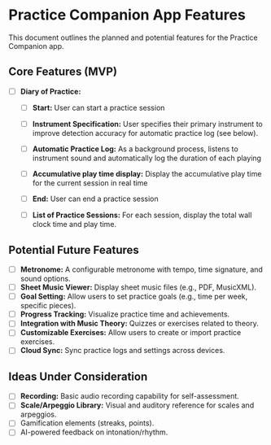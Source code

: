 # Practice Companion App Features

This document outlines the planned and potential features for the Practice Companion app.

## Core Features (MVP)

*   [ ] **Diary of Practice:**  
    *  [ ] **Start:**  User can start a practice session
    *  [ ] **Instrument Specification:** User specifies their primary instrument to improve detection accuracy for automatic practice log (see below).
    *  [ ] **Automatic Practice Log:** As a background process, listens to instrument sound and automatically log the duration of each playing
    *  [ ] **Accumulative play time display:** Display the accumulative play time for the current session in real time
    *  [ ] **End:**  User can end a practice session 
    *  [ ] **List of Practice Sessions:**  For each session, display the total wall clock time and play time. 



## Potential Future Features

*   [ ] **Metronome:** A configurable metronome with tempo, time signature, and sound options.
*   [ ] **Sheet Music Viewer:** Display sheet music files (e.g., PDF, MusicXML).
*   [ ] **Goal Setting:** Allow users to set practice goals (e.g., time per week, specific pieces).
*   [ ] **Progress Tracking:** Visualize practice time and achievements.
*   [ ] **Integration with Music Theory:** Quizzes or exercises related to theory.
*   [ ] **Customizable Exercises:** Allow users to create or import practice exercises.
*   [ ] **Cloud Sync:** Sync practice logs and settings across devices.

## Ideas Under Consideration

*   [ ] **Recording:** Basic audio recording capability for self-assessment.
*   [ ] **Scale/Arpeggio Library:** Visual and auditory reference for scales and arpeggios.
*   [ ] Gamification elements (streaks, points).
*   [ ] AI-powered feedback on intonation/rhythm. 